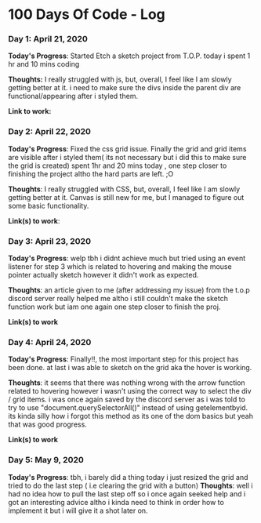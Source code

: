 # 100 Days Of Code - Log

### Day 1: April 21, 2020 
<!--##### (delete me or comment me out) -->

**Today's Progress**: Started Etch a sketch project from T.O.P. today i spent 1 hr and 10 mins coding

**Thoughts:** I really struggled with js, but, overall, I feel like I am slowly getting better at it. i need to make sure the divs inside the parent div are functional/appearing after i styled them.

**Link to work:** 

### Day 2: April 22, 2020 
<!--##### (delete me or comment me out) -->

**Today's Progress**: Fixed the css grid issue. Finally the grid and grid items are visible after i styled them( its not necessary but i did this to make sure the grid is created) spent 1hr and 20 mins today , one step closer to finishing the project altho the hard parts are left. ;O

**Thoughts**: I really struggled with CSS, but, overall, I feel like I am slowly getting better at it. Canvas is still new for me, but I managed to figure out some basic functionality.

**Link(s) to work**: 


### Day 3: April 23, 2020

**Today's Progress**: welp tbh i didnt achieve much but tried using an event listener for step 3 which is related to hovering and making the mouse pointer actually sketch however it didn't work as expected.

**Thoughts**: an article given to me (after addressing my issue) from the t.o.p discord server really helped me altho i still couldn't make the sketch function work but iam one again one step closer to finish the proj.

**Link(s) to work**

### Day 4: April 24, 2020

**Today's Progress**: Finally!!, the most important step for this project has been done. at last i was able to sketch on the grid aka the hover is working.

**Thoughts**: it seems that there was nothing wrong with the arrow function related to hovering however i wasn't using the correct way to select the div / grid items. i was once again saved by the discord server as i was told to try to use "document.querySelectorAll()" instead of using getelementbyid. its kinda silly how i forgot this method as its one of the dom basics but yeah that was good progress.

**Link(s) to work**

### Day 5: May 9, 2020

**Today's Progress**: tbh, i barely did a thing today i just resized the grid and tried to do the last step ( i.e clearing the grid with a button)
**Thoughts**: well i had no idea how to pull the last step off so i once again seeked help and i got an interesting advice altho i kinda need to think in order how to implement it but i will give it a shot later on.

